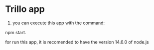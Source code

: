 # Trillo app

1. you can execute this app with the command:

npm start.

for run this app, it is recomended to have the version 14.6.0 of node.js
